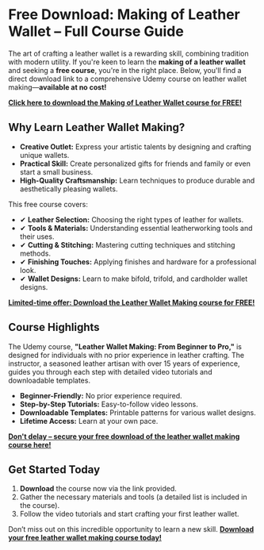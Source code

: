 # Free Download: Making of Leather Wallet – Full Course Guide

The art of crafting a leather wallet is a rewarding skill, combining tradition with modern utility. If you're keen to learn the **making of a leather wallet** and seeking a **free course**, you're in the right place. Below, you'll find a direct download link to a comprehensive Udemy course on leather wallet making—**available at no cost!**

[**Click here to download the Making of Leather Wallet course for FREE!**](https://udemywork.com/making-of-leather-wallet)

## Why Learn Leather Wallet Making?

*   **Creative Outlet:** Express your artistic talents by designing and crafting unique wallets.
*   **Practical Skill:** Create personalized gifts for friends and family or even start a small business.
*   **High-Quality Craftsmanship:** Learn techniques to produce durable and aesthetically pleasing wallets.

This free course covers:

*   ✔ **Leather Selection:** Choosing the right types of leather for wallets.
*   ✔ **Tools & Materials:** Understanding essential leatherworking tools and their uses.
*   ✔ **Cutting & Stitching:** Mastering cutting techniques and stitching methods.
*   ✔ **Finishing Touches:** Applying finishes and hardware for a professional look.
*   ✔ **Wallet Designs:** Learn to make bifold, trifold, and cardholder wallet designs.

[**Limited-time offer: Download the Leather Wallet Making course for FREE!**](https://udemywork.com/making-of-leather-wallet)

## Course Highlights

The Udemy course, **"Leather Wallet Making: From Beginner to Pro,"** is designed for individuals with no prior experience in leather crafting. The instructor, a seasoned leather artisan with over 15 years of experience, guides you through each step with detailed video tutorials and downloadable templates.

*   **Beginner-Friendly:** No prior experience required.
*   **Step-by-Step Tutorials:** Easy-to-follow video lessons.
*   **Downloadable Templates:** Printable patterns for various wallet designs.
*   **Lifetime Access:** Learn at your own pace.

[**Don't delay – secure your free download of the leather wallet making course here!**](https://udemywork.com/making-of-leather-wallet)

## Get Started Today

1.  **Download** the course now via the link provided.
2.  Gather the necessary materials and tools (a detailed list is included in the course).
3.  Follow the video tutorials and start crafting your first leather wallet.

Don’t miss out on this incredible opportunity to learn a new skill. **[Download your free leather wallet making course today!](https://udemywork.com/making-of-leather-wallet)**
